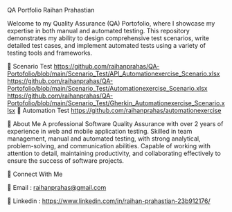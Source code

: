 QA Portfolio Raihan Prahastian

Welcome to my Quality Assurance (QA) Portofolio, where I showcase my expertise in both manual and automated testing. This repository demonstrates my ability to design comprehensive test scenarios, write detailed test cases, and implement automated tests using a variety of testing tools and frameworks.

🔶 Scenario Test
    https://github.com/raihanprahas/QA-Portofolio/blob/main/Scenario_Test/API_Automationexercise_Scenario.xlsx
    https://github.com/raihanprahas/QA-Portofolio/blob/main/Scenario_Test/Automationexercise_Scenario.xlsx
    https://github.com/raihanprahas/QA-Portofolio/blob/main/Scenario_Test/Gherkin_Automationexercise_Scenario.xlsx
🔶 Automation Test
    https://github.com/raihanprahas/automationexercise

🪪 About Me
A professional Software Quality Assurance with over 2 years of experience in web and mobile application testing. Skilled in team management, manual and automated testing, with strong analytical, problem-solving, and communication abilities. Capable of working with attention to detail, maintaining productivity, and collaborating effectively to ensure the success of software projects.

📢 Connect With Me

📧 Email : raihanprahas@gmail.com

💼 Linkedin : https://www.linkedin.com/in/raihan-prahastian-23b912176/ 
